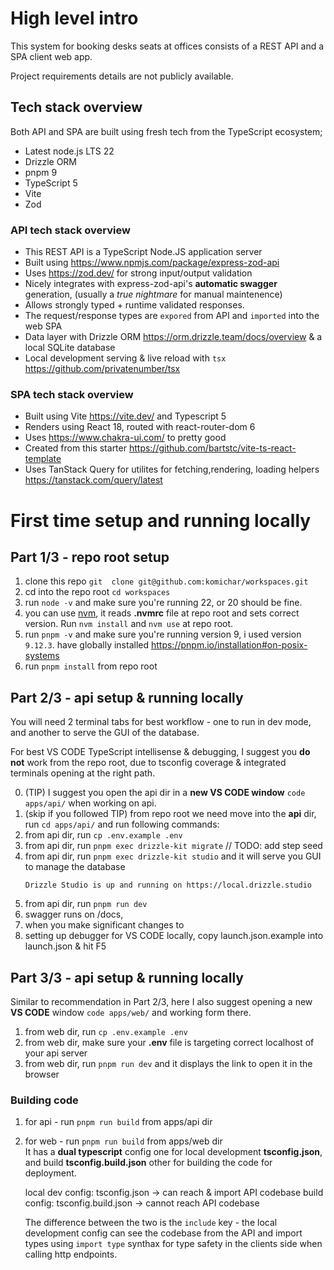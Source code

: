 # High level intro

This system for booking desks seats at offices consists of a REST API and a SPA client web app.

Project requirements details are not publicly available.

## Tech stack overview

Both API and SPA are built using fresh tech from the TypeScript ecosystem;

- Latest node.js LTS 22
- Drizzle ORM
- pnpm 9
- TypeScript 5
- Vite
- Zod

### API tech stack overview

- This REST API is a TypeScript Node.JS application server
- Built using https://www.npmjs.com/package/express-zod-api
- Uses https://zod.dev/ for strong input/output validation
- Nicely integrates with express-zod-api's **automatic swagger** generation, (usually a _true nightmare_ for manual maintenence)
- Allows strongly typed + runtime validated responses.
- The request/response types are `expored` from API and `imported` into the web SPA
- Data layer with Drizzle ORM https://orm.drizzle.team/docs/overview & a local SQLite database
- Local development serving & live reload with `tsx` https://github.com/privatenumber/tsx

### SPA tech stack overview

- Built using Vite https://vite.dev/ and Typescript 5
- Renders using React 18, routed with react-router-dom 6
- Uses https://www.chakra-ui.com/ to pretty good
- Created from this starter https://github.com/bartstc/vite-ts-react-template
- Uses TanStack Query for utilites for fetching,rendering, loading helpers https://tanstack.com/query/latest

# First time setup and running locally

## Part 1/3 - repo root setup

1. clone this repo `git  clone git@github.com:komichar/workspaces.git`
2. cd into the repo root `cd workspaces`
3. run `node -v` and make sure you're running 22, or 20 should be fine.
4. you can use [nvm](https://github.com/nvm-sh/nvm), it reads **.nvmrc** file at repo root and sets correct version. Run `nvm install` and `nvm use` at repo root.
5. run `pnpm -v` and make sure you're running version 9, i used version `9.12.3`. have globally installed https://pnpm.io/installation#on-posix-systems
6. run `pnpm install` from repo root

## Part 2/3 - api setup & running locally

You will need 2 terminal tabs for best workflow - one to run in dev mode, and another to serve the GUI of the database.

For best VS CODE TypeScript intellisense & debugging, I suggest you **do not** work from the repo root, due to tsconfig coverage & integrated terminals opening at the right path.

0. (TIP) I suggest you open the api dir in a **new VS CODE window** `code apps/api/` when working on api.
1. (skip if you followed TIP) from repo root we need move into the **api** dir, run `cd apps/api/` and run following commands:
2. from api dir, run `cp .env.example .env`
3. from api dir, run `pnpm exec drizzle-kit migrate`
   // TODO: add step seed
4. from api dir, run `pnpm exec drizzle-kit studio` and it will serve you GUI to manage the database
   ```
   Drizzle Studio is up and running on https://local.drizzle.studio
   ```
5. from api dir, run `pnpm run dev`
6. swagger runs on /docs,
7. when you make significant changes to
8. setting up debugger for VS CODE locally, copy launch.json.example into launch.json & hit F5

## Part 3/3 - api setup & running locally

Similar to recommendation in Part 2/3, here I also suggest opening a new **VS CODE** window `code apps/web/` and working form there.

1. from web dir, run `cp .env.example .env`
2. from web dir, make sure your **.env** file is targeting correct localhost of your api server
3. from web dir, run `pnpm run dev` and it displays the link to open it in the browser

### Building code

1. for api - run `pnpm run build` from apps/api dir
2. for web - run `pnpm run build` from apps/web dir  
   It has a **dual typescript** config one for local development **tsconfig.json**, and build **tsconfig.build.json** other for building the code for deployment.

   local dev config: tsconfig.json -> can reach & import API codebase
   build config: tsconfig.build.json -> cannot reach API codebase

   The difference between the two is the `include` key - the local development config can see the codebase from the API and import types using `import type` synthax for type safety in the clients side when calling http endpoints.
